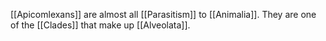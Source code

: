 [[Apicomlexans]] are almost all [[Parasitism]] to [[Animalia]]. They are one of the [[Clades]] that make up [[Alveolata]].